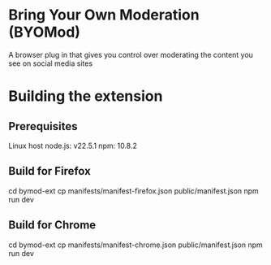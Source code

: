 # Bring Your Own Moderation (BYOMod)
A browser plug in that gives you control over moderating the content you see on social media sites

# Building the extension

## Prerequisites
Linux host
node.js: v22.5.1
npm: 10.8.2


## Build for Firefox
cd bymod-ext
cp manifests/manifest-firefox.json public/manifest.json
npm run dev

## Build for Chrome
cd bymod-ext
cp manifests/manifest-chrome.json public/manifest.json
npm run dev